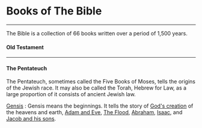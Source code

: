 Books of The Bible
===
---

The Bible is a collection of 66 books written over a period of 1,500
years.

#### Old Testament

---

#### The Pentateuch

The Pentateuch, sometimes called the Five Books of Moses, tells the
origins of the Jewish race.
It may also be called the Torah, Hebrew for Law, as a large proportion
of it consists of ancient Jewish law.

[Gensis](../Gensis)
: Gensis means the beginnings. It tells the story of
[God\'s creation](../Gods_Creation) of the heavens and earth,
[Adam and Eve](../Adam_and_Eve),
[The Flood](../The_Flood),
[Abraham](../Abraham),
[Isaac](../Isaac), and
[Jacob and his sons](../Jacob).
